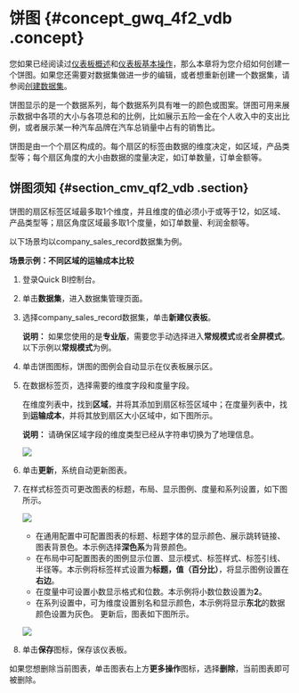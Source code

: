 # 饼图 {#concept_gwq_4f2_vdb .concept}

您如果已经阅读过[仪表板概述](cn.zh-CN/快速入门/报表制作/仪表板概述.md#)和[仪表板基本操作](cn.zh-CN/快速入门/报表制作/仪表板基本操作/仪表板基本操作.md#)，那么本章将为您介绍如何创建一个饼图。如果您还需要对数据集做进一步的编辑，或者想重新创建一个数据集，请参阅[创建数据集](cn.zh-CN/用户指南/数据建模/管理数据集/创建数据集.md#)。

饼图显示的是一个数据系列，每个数据系列具有唯一的颜色或图案。饼图可用来展示数据中各项的大小与各项总和的比例，比如展示五险一金在个人收入中的支出比例，或者展示某一种汽车品牌在汽车总销量中占有的销售比。

饼图是由一个个扇区构成的。每个扇区的标签由数据的维度决定，如区域，产品类型等；每个扇区角度的大小由数据的度量决定，如订单数量，订单金额等。

## 饼图须知 {#section_cmv_qf2_vdb .section}

饼图的扇区标签区域最多取1个维度，并且维度的值必须小于或等于12，如区域、产品类型等；扇区角度区域最多取1个度量，如订单数量、利润金额等。

以下场景均以company\_sales\_record数据集为例。

**场景示例：不同区域的运输成本比较**

1.  登录Quick BI控制台。
2.  单击**数据集**，进入数据集管理页面。
3.  选择company\_sales\_record数据集，单击**新建仪表板**。

    **说明：** 如果您使用的是**专业版**，需要您手动选择进入**常规模式**或者**全屏模式**。以下示例以**常规模式**为例。

4.  单击饼图图标，饼图的图例会自动显示在仪表板展示区。
5.  在数据标签页，选择需要的维度字段和度量字段。

    在维度列表中，找到**区域**，并将其添加到扇区标签区域中；在度量列表中，找到**运输成本**，并将其放到扇区大小区域中，如下图所示。

    **说明：** 请确保区域字段的维度类型已经从字符串切换为了地理信息。

    ![](http://static-aliyun-doc.oss-cn-hangzhou.aliyuncs.com/assets/img/9128/15444380861698_zh-CN.png)

6.  单击**更新**，系统自动更新图表。
7.  在样式标签页可更改图表的标题，布局、显示图例、度量和系列设置，如下图所示。

    ![](http://static-aliyun-doc.oss-cn-hangzhou.aliyuncs.com/assets/img/9128/154443808633798_zh-CN.png)

    -   在通用配置中可配置图表的标题、标题字体的显示颜色、展示跳转链接、图表背景色。本示例选择**深色系**为背景颜色。
    -   在布局中可配置图表的图例显示位置、显示模式、标签样式、标签引线、半径等。本示例将标签样式设置为**标题，值（百分比）**，将显示图例设置在**右边**。
    -   在度量中可设置小数显示格式和位数。本示例将小数位数设置为**2**。
    -   在系列设置中，可为维度设置别名和显示颜色，本示例将显示**东北**的数据颜色设置为灰色。
    更新后，图表如下图所示。

    ![](http://static-aliyun-doc.oss-cn-hangzhou.aliyuncs.com/assets/img/9128/15444380861700_zh-CN.png)

8.  单击**保存**图标，保存该仪表板。

如果您想删除当前图表，单击图表右上方**更多操作**图标，选择**删除**，当前图表即可被删除。

